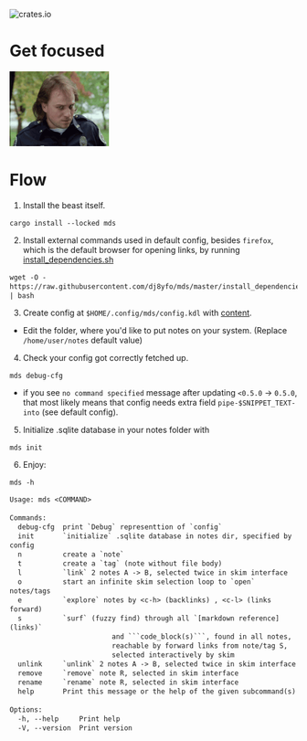 ![crates.io](https://img.shields.io/crates/v/mds.svg)

# Get focused

![Alt](./logo.gif "Getting focused in your own special way")

# Flow

1. Install the beast itself.

```
cargo install --locked mds 
```

2. Install external commands used in default config, besides `firefox`, which is the default browser for opening links, 
by running [install_dependencies.sh](./install_dependencies.sh)
```
wget -O - https://raw.githubusercontent.com/dj8yfo/mds/master/install_dependencies.sh  | bash
```
3. Create config at `$HOME/.config/mds/config.kdl` with [content](./config.kdl).
  - Edit the folder, where you'd like to put notes on your system. (Replace `/home/user/notes` default value)
4. Check your config got correctly fetched up.
  ```
  mds debug-cfg
  ```
  - if you see `no command specified` message after updating `<0.5.0` -> `0.5.0`, 
  that most likely means that config needs extra field `pipe-$SNIPPET_TEXT-into` (see default config). 

5. Initialize .sqlite database in your notes folder with
  ```
  mds init  
  ```

6. Enjoy:
  ```
  mds -h
  ```

  ```
  Usage: mds <COMMAND>

  Commands:
    debug-cfg  print `Debug` representtion of `config`
    init       `initialize` .sqlite database in notes dir, specified by config
    n          create a `note`
    t          create a `tag` (note without file body)
    l          `link` 2 notes A -> B, selected twice in skim interface
    o          start an infinite skim selection loop to `open` notes/tags
    e          `explore` notes by <c-h> (backlinks) , <c-l> (links forward)
    s          `surf` (fuzzy find) through all `[markdown reference](links)` 
                           and ```code_block(s)```, found in all notes, 
                           reachable by forward links from note/tag S, 
                           selected interactively by skim
    unlink     `unlink` 2 notes A -> B, selected twice in skim interface
    remove     `remove` note R, selected in skim interface
    rename     `rename` note R, selected in skim interface
    help       Print this message or the help of the given subcommand(s)

  Options:
    -h, --help     Print help
    -V, --version  Print version


  ```

